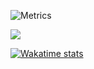 

![Metrics](https://metrics.lecoq.io/ganobrega?template=classic&config.timezone=America%2FSao_Paulo)

![](https://github-readme-stats.vercel.app/api?username=ganobrega&show_icons=true&theme=radical)

[![Wakatime stats](https://github-readme-stats.vercel.app/api/wakatime?username=ganobrega)](https://github.com/anuraghazra/github-readme-stats)
